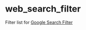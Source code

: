 # web_search_filter
Filter list for [Google Search Filter](https://addons.mozilla.org/en-US/firefox/addon/g-search-filter/)
